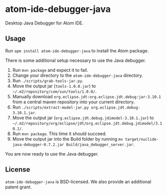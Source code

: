 # atom-ide-debugger-java

Desktop Java Debugger for Atom IDE.

## Usage

Run `apm install atom-ide-debugger-java` to install the Atom package.

There is some additional setup necessary to use the Java debugger.

1. Run `mvn package` and expect it to fail.
2. Change your directory to the `atom-ide-debugger-java` directory.
3. Run `./scripts/grab-tools-jar.py`.
4. Move the output jar (`tools-1.0.0.jar`) to `~/.m2/repository/com/sun/tools/1.0.0/`.
5. Manually download `org.eclipse.jdt:org.eclipse.jdt.debug:jar:3.10.1` from a central maven repository into your current directory.
6. Run `./scripts/extract-model-jar.py org.eclipse.jdt.debug-3.10.1.jar`.
7. Move the output jar (`org.eclipse.jdt.debug.jdimodel-3.10.1.jar`) to `~/.m2/repository/org/eclipse/jdt/org.eclipse.jdt.debug.jdimodel/3.10.1/`.
8. Run `mvn package`. This time it should succeed.
9. Move the output jar into the Build folder by running `mv target/nuclide-java-debugger-0.7.2.jar Build/java_debugger_server.jar`.

You are now ready to use the Java debugger.

## License

`atom-ide-debugger-java` is BSD-licensed. We also provide an additional patent grant.
